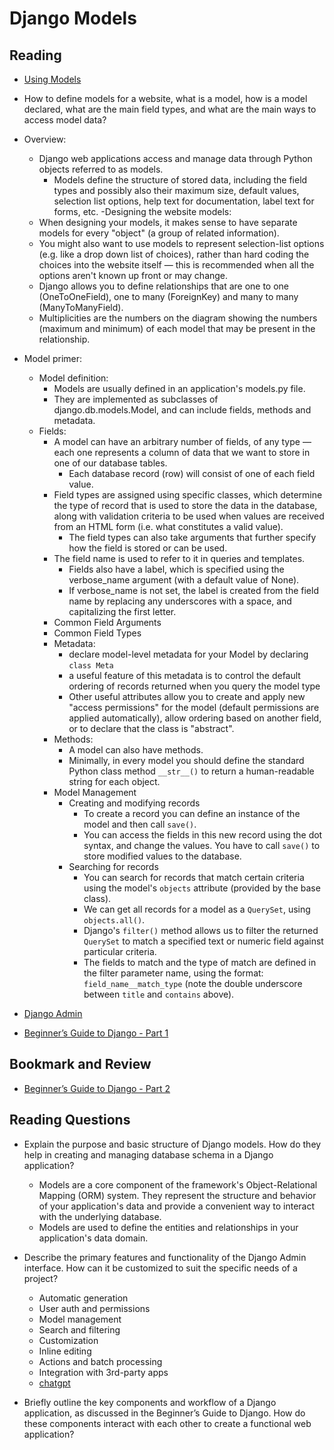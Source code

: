 # Django Models

## Reading

- [Using Models](https://developer.mozilla.org/en-US/docs/Learn/Server-side/Django/Models)

- How to define models for a website, what is a model, how is a model declared, what are the main field types, and what are the main ways to access model data?
- Overview:
  - Django web applications access and manage data through Python objects referred to as models.
    - Models define the structure of stored data, including the field types and possibly also their maximum size, default values, selection list options, help text for documentation, label text for forms, etc.
-Designing the website models:
  - When designing your models, it makes sense to have separate models for every "object" (a group of related information).
  - You might also want to use models to represent selection-list options (e.g. like a drop down list of choices), rather than hard coding the choices into the website itself — this is recommended when all the options aren't known up front or may change.
  - Django allows you to define relationships that are one to one (OneToOneField), one to many (ForeignKey) and many to many (ManyToManyField).
  - Multiplicities are the numbers on the diagram showing the numbers (maximum and minimum) of each model that may be present in the relationship.
- Model primer:
  - Model definition:
    - Models are usually defined in an application's models.py file.
    - They are implemented as subclasses of django.db.models.Model, and can include fields, methods and metadata.
  - Fields:
    - A model can have an arbitrary number of fields, of any type — each one represents a column of data that we want to store in one of our database tables.
      - Each database record (row) will consist of one of each field value.
    - Field types are assigned using specific classes, which determine the type of record that is used to store the data in the database, along with validation criteria to be used when values are received from an HTML form (i.e. what constitutes a valid value).
      - The field types can also take arguments that further specify how the field is stored or can be used.
    - The field name is used to refer to it in queries and templates.
      - Fields also have a label, which is specified using the verbose_name argument (with a default value of None).
      - If verbose_name is not set, the label is created from the field name by replacing any underscores with a space, and capitalizing the first letter.
    - Common Field Arguments
    - Common Field Types
    - Metadata:
      - declare model-level metadata for your Model by declaring `class Meta`
      - a useful feature of this metadata is to control the default ordering of records returned when you query the model type
      - Other useful attributes allow you to create and apply new "access permissions" for the model (default permissions are applied automatically), allow ordering based on another field, or to declare that the class is "abstract".
    - Methods:
      - A model can also have methods.
      - Minimally, in every model you should define the standard Python class method `__str__()` to return a human-readable string for each object.
    - Model Management
      - Creating and modifying records
        - To create a record you can define an instance of the model and then call `save()`.
        - You can access the fields in this new record using the dot syntax, and change the values. You have to call `save()` to store modified values to the database.
      - Searching for records
        - You can search for records that match certain criteria using the model's `objects` attribute (provided by the base class).
        - We can get all records for a model as a `QuerySet`, using `objects.all()`.
        - Django's `filter()` method allows us to filter the returned `QuerySet` to match a specified text or numeric field against particular criteria.
        - The fields to match and the type of match are defined in the filter parameter name, using the format: `field_name__match_type` (note the double underscore between `title` and `contains` above).


- [Django Admin](https://developer.mozilla.org/en-US/docs/Learn/Server-side/Django/Admin_site)

- [Beginner’s Guide to Django - Part 1](https://simpleisbetterthancomplex.com/series/2017/09/04/a-complete-beginners-guide-to-django-part-1.html)

## Bookmark and Review

- [Beginner’s Guide to Django - Part 2](https://simpleisbetterthancomplex.com/series/2017/09/11/a-complete-beginners-guide-to-django-part-2.html)

## Reading Questions

- Explain the purpose and basic structure of Django models. How do they help in creating and managing database schema in a Django application?
  - Models are a core component of the framework's Object-Relational Mapping (ORM) system. They represent the structure and behavior of your application's data and provide a convenient way to interact with the underlying database.
  - Models are used to define the entities and relationships in your application's data domain.

- Describe the primary features and functionality of the Django Admin interface. How can it be customized to suit the specific needs of a project?
  - Automatic generation
  - User auth and permissions
  - Model management
  - Search and filtering
  - Customization
  - Inline editing
  - Actions and batch processing
  - Integration with 3rd-party apps
  - [chatgpt](https://chat.openai.com/share/c0b18ddf-b7d8-4c57-9d1b-a942db6ea445)

- Briefly outline the key components and workflow of a Django application, as discussed in the Beginner’s Guide to Django. How do these components interact with each other to create a functional web application?
